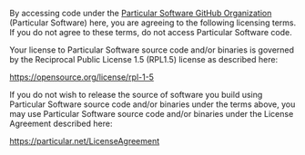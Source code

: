 By accessing code under the [Particular Software GitHub Organization](https://github.com/Particular) (Particular Software) here, you are agreeing to the following licensing terms.
If you do not agree to these terms, do not access Particular Software code.

Your license to Particular Software source code and/or binaries is governed by the Reciprocal Public License 1.5 (RPL1.5) license as described here: 

https://opensource.org/license/rpl-1-5

If you do not wish to release the source of software you build using Particular Software source code and/or binaries under the terms above, you may use Particular Software source code and/or binaries under the License Agreement described here:

https://particular.net/LicenseAgreement
